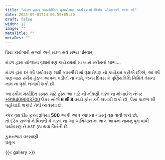 ```yaml
---
title: "મંડળ દ્વારા આયોજિત વૃક્ષારોપણ કાર્યક્રમમાં વિશેષ યોજનાનો લાભ લો"
date: 2023-09-01T14:06:59+05:30
draft: false
width: 12
image: ""
metaTitle: ""
metaDes: ""
---
```

પ્રિય કારોબારી સભ્યો અને મંડળ સર્વે સભ્ય પરિવાર,           

મંડળ દ્વારા યોજાતા વૃક્ષારોપણ કાર્યક્રમમાં માં ખાસ સ્કીમનો લાભ....         

મંડળ દ્રારા દર વર્ષે પર્યાવરણ લક્ષી કામગીરી માં વૃક્ષારોપણ નો કાર્યક્રમ કરીએ છીએ, આ વર્ષે પણ ખાસ સ્કીમ હેઠળ આપના વડીલો ના નામે, જન્મ દિવસ કે પૂર્ણિયતિથિ નિમિતે તેમના નામ ના વૃક્ષો લખાવી શકો છો.     

આ સ્કીમ મર્યાદિત સમય માટે હોય આ માટે ની નોંધણી મંડળ ના મોબાઈલ નંબર [+919409003700](tel:+919409003700) ઉપર સાંજે **6 થી 8** વચ્ચે ફોન કરી લખાવી શકો છો, પૈસા પાછળ થી પહોંચાડી શકાઈ તેવી વ્યવસ્થા છે.     
     
એક વૃક્ષ દીઠ ફક્ત રૂપિયા **500** આપી આપ આપના નામનું વૃક્ષ વાવી શકો છો.     
તો દરેક સભ્યો ને વિનંતી કે મંડળ ના આ અભિયાન માં ભાગ  આપના નામનું વૃક્ષ વાવી પર્યાવરણ ને મદદ રૂપ થવા વિનંતી છે.     
      
કુમનભાઇ વરસાણી       
પ્રમુખ

<!--more-->
{{< gallery >}}
